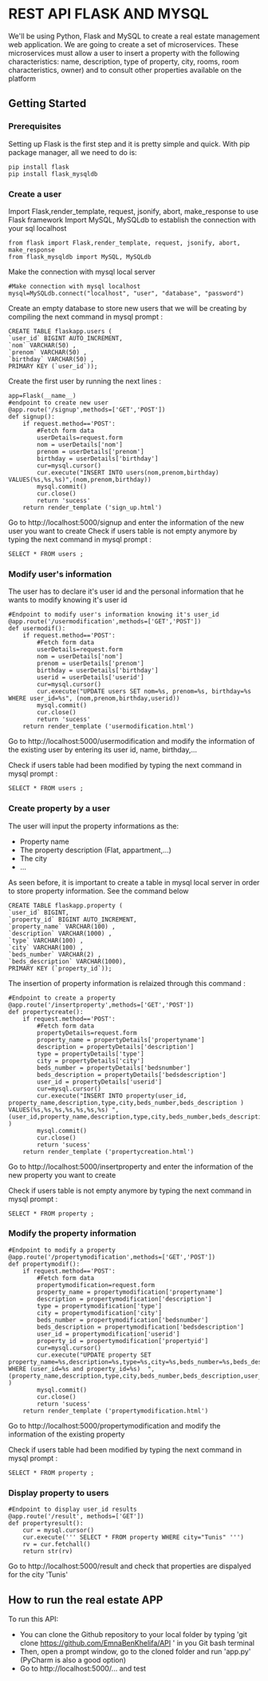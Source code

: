 # REST API FLASK AND MYSQL

We'll be using Python, Flask and MySQL to create a real estate management web application. We are going to create a set of microservices. These microservices must allow a user to insert a property with the following characteristics: name, description, type of property, city, rooms, room characteristics, owner) and to consult other properties available on the platform

## Getting Started

### Prerequisites 

Setting up Flask is the first step and it is pretty simple and quick. With pip package manager, all we need to do is: 

```
pip install flask
pip install flask_mysqldb
```

### Create a user
Import Flask,render_template, request, jsonify, abort, make_response to use Flask framework
Import MySQL, MySQLdb to establish the connection with your sql localhost
```
from flask import Flask,render_template, request, jsonify, abort, make_response
from flask_mysqldb import MySQL, MySQLdb
```
Make the connection with mysql local server
```
#Make connection with mysql localhost
mysql=MySQLdb.connect("localhost", "user", "database", "password")
```
Create an empty database to store new users that we will be creating by compiling the next command in mysql prompt :
```
CREATE TABLE flaskapp.users (
`user_id` BIGINT AUTO_INCREMENT,
`nom` VARCHAR(50) ,
`prenom` VARCHAR(50) ,
`birthday` VARCHAR(50) ,
PRIMARY KEY (`user_id`));
```
Create the first user by running the next lines :
```
app=Flask(__name__)
#endpoint to create new user
@app.route('/signup',methods=['GET','POST'])
def signup():
    if request.method=='POST':
        #Fetch form data
        userDetails=request.form
        nom = userDetails['nom']
        prenom = userDetails['prenom']
        birthday = userDetails['birthday']
        cur=mysql.cursor()
        cur.execute("INSERT INTO users(nom,prenom,birthday) VALUES(%s,%s,%s)",(nom,prenom,birthday))
        mysql.commit()
        cur.close()
        return 'sucess'
    return render_template ('sign_up.html')
```
Go to http://localhost:5000/signup and enter the information of the new user you want to create
Check if users table is not empty anymore by typing the next command in mysql prompt :

```
SELECT * FROM users ;
```

### Modify user's information

The user has to declare it's user id and the personal information that he wants to modify knowing it's user id

```
#Endpoint to modify user's information knowing it's user_id
@app.route('/usermodification',methods=['GET','POST'])
def usermodif():
    if request.method=='POST':
        #Fetch form data
        userDetails=request.form
        nom = userDetails['nom']
        prenom = userDetails['prenom']
        birthday = userDetails['birthday']
        userid = userDetails['userid']
        cur=mysql.cursor()
        cur.execute("UPDATE users SET nom=%s, prenom=%s, birthday=%s WHERE user_id=%s", (nom,prenom,birthday,userid))
        mysql.commit()
        cur.close()
        return 'sucess'
    return render_template ('usermodification.html')
```
Go to http://localhost:5000/usermodification and modify the information of the existing user by entering its user id, name, birthday,...

Check if users table had been modified by typing the next command in mysql prompt :

```
SELECT * FROM users ;
```


### Create property by a user

The user will input the property informations as the:
* Property name
* The property description (Flat, appartment,...)
* The city
* ...

As seen before, it is important to create a table in mysql local server in order to store property information. See the command below

```
CREATE TABLE flaskapp.property (
`user_id` BIGINT,
`property_id` BIGINT AUTO_INCREMENT,
`property_name` VARCHAR(100) ,
`description` VARCHAR(1000) ,
`type` VARCHAR(100) ,
`city` VARCHAR(100) ,
`beds_number` VARCHAR(2) ,
`beds_description` VARCHAR(1000),
PRIMARY KEY (`property_id`));
```
The insertion of property information is relaized through this command :
```
#Endpoint to create a property
@app.route('/insertproperty',methods=['GET','POST'])
def propertycreate():
    if request.method=='POST':
        #Fetch form data
        propertyDetails=request.form
        property_name = propertyDetails['propertyname']
        description = propertyDetails['description']
        type = propertyDetails['type']
        city = propertyDetails['city']
        beds_number = propertyDetails['bedsnumber']
        beds_description = propertyDetails['bedsdescription']
        user_id = propertyDetails['userid']
        cur=mysql.cursor()
        cur.execute("INSERT INTO property(user_id, property_name,description,type,city,beds_number,beds_description ) VALUES(%s,%s,%s,%s,%s,%s,%s) ",(user_id,property_name,description,type,city,beds_number,beds_description) )
        mysql.commit()
        cur.close()
        return 'sucess'
    return render_template ('propertycreation.html')
```
Go to http://localhost:5000/insertproperty and enter the information of the new property you want to create 

Check if users table is not empty anymore by typing the next command in mysql prompt :

```
SELECT * FROM property ;
```

### Modify the property information

```
#Endpoint to modify a property
@app.route('/propertymodification',methods=['GET','POST'])
def propertymodif():
    if request.method=='POST':
        #Fetch form data
        propertymodification=request.form
        property_name = propertymodification['propertyname']
        description = propertymodification['description']
        type = propertymodification['type']
        city = propertymodification['city']
        beds_number = propertymodification['bedsnumber']
        beds_description = propertymodification['bedsdescription']
        user_id = propertymodification['userid']
        property_id = propertymodification['propertyid']
        cur=mysql.cursor()
        cur.execute("UPDATE property SET property_name=%s,description=%s,type=%s,city=%s,beds_number=%s,beds_description=%s WHERE (user_id=%s and property_id=%s)  ",(property_name,description,type,city,beds_number,beds_description,user_id,property_id) )
        mysql.commit()
        cur.close()
        return 'sucess'
    return render_template ('propertymodification.html')
```
Go to http://localhost:5000/propertymodification and modify the information of the existing property

Check if users table had been modified by typing the next command in mysql prompt :

```
SELECT * FROM property ;
```

### Display property to users
```
#Endpoint to display user_id results
@app.route('/result', methods=['GET'])
def propertyresult():
    cur = mysql.cursor()
    cur.execute(''' SELECT * FROM property WHERE city="Tunis" ''')
    rv = cur.fetchall()
    return str(rv)
```
Go to http://localhost:5000/result and check that properties are dispalyed for the city 'Tunis'

## How to run the real estate APP

To run this API:
* You can clone the Github repository to your local folder by typing 'git clone  https://github.com/EmnaBenKhelifa/API ' in you Git bash terminal
* Then, open a prompt window, go to the cloned folder and run 'app.py' (PyCharm is also a good option)
* Go to http://localhost:5000/... and test